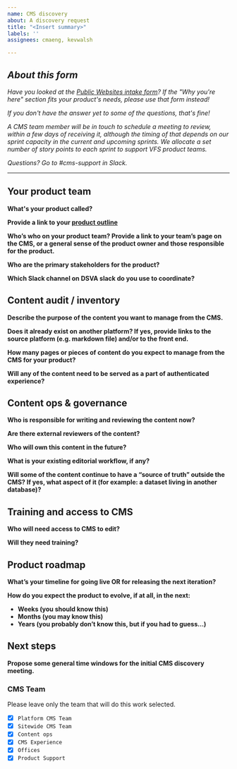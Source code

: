 ```yaml
---
name: CMS discovery
about: A discovery request
title: "<Insert summary>"
labels: ''
assignees: cmaeng, kevwalsh

---
```


## *About this form*

*Have you looked at the [Public Websites intake form](https://github.com/department-of-veterans-affairs/va.gov-team/issues/new?assignees=lunascoop&labels=vsa-public-websites%2C+vsa%2C+vsa-public-websites-intake%2C+needs-grooming%2C+Epic&template=public-websites-intake.md&title=%3CType+of+Request%3E+from+%3CTeam%3E)? If the "Why you're here" section fits your product's needs, please use that form instead!*

*If you don't have the answer yet to some of the questions, that's fine!*

*A CMS team member will be in touch to schedule a meeting to review, within a few days of receiving it, although the timing of that depends on our sprint capacity in the current and upcoming sprints. We allocate a set number of story points to each sprint to support VFS product teams.*

*Questions? Go to #cms-support in Slack.*

----

## Your product team

**What's your product called?**

**Provide a link to your [product outline](https://github.com/department-of-veterans-affairs/va.gov-team/blob/master/platform/product-management/product-outline-template.md)**

**Who’s who on your product team? Provide a link to your team’s page on the CMS, or a general sense of the product owner and those responsible for the product.**

**Who are the primary stakeholders for the product?**

**Which Slack channel on DSVA slack do you use to coordinate?**

## Content audit / inventory

**Describe the purpose of the content you want to manage from the CMS.**

**Does it already exist on another platform? If yes, provide links to the source platform (e.g. markdown file) and/or to the front end.**

**How many pages or pieces of content do you expect to manage from the CMS for your product?**

**Will any of the content need to be served as a part of authenticated experience?**

## Content ops & governance

**Who is responsible for writing and reviewing the content now?**

**Are there external reviewers of the content?**

**Who will own this content in the future?**

**What is your existing editorial workflow, if any?**

**Will some of the content continue to have a “source of truth” outside the CMS? If yes, what aspect of it (for example: a dataset living in another database)?**

## Training and access to CMS

**Who will need access to CMS to edit?**

**Will they need training?**

## Product roadmap

**What’s your timeline for going live OR for releasing the next iteration?**

**How do you expect the product to evolve, if at all, in the next:**

- **Weeks (you should know this)**
- **Months (you may know this)**
- **Years (you probably don’t know this, but if you had to guess…)**

## Next steps

**Propose some general time windows for the initial CMS discovery meeting.**

### CMS Team

Please leave only the team that will do this work selected. 

- [x] `Platform CMS Team`
- [x] `Sitewide CMS Team`
- [x] `Content ops`
- [x] `CMS Experience`
- [x] `Offices`
- [x] `Product Support`
